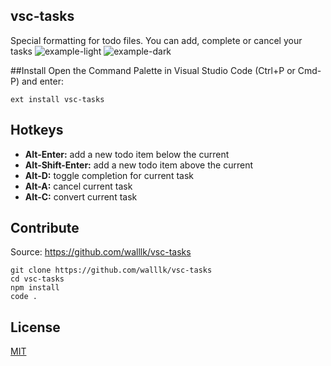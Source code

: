 ## vsc-tasks
Special formatting for todo files. You can add, complete or cancel your tasks
![example-light](https://raw.githubusercontent.com/walllk/vsc-tasks/master/images/light.PNG)
![example-dark](https://raw.githubusercontent.com/walllk/vsc-tasks/master/images/dark.PNG)

##Install
Open the Command Palette in Visual Studio Code (Ctrl+P or Cmd-P) and enter:

    ext install vsc-tasks


## Hotkeys
* **Alt-Enter:** add a new todo item below the current
* **Alt-Shift-Enter:** add a new todo item above the current
* **Alt-D:** toggle completion for current task
* **Alt-A:** cancel current task
* **Alt-C:** convert current task

## Contribute
Source: https://github.com/walllk/vsc-tasks

    git clone https://github.com/walllk/vsc-tasks
    cd vsc-tasks
    npm install
    code .
    
## License
[MIT](LICENSE)